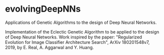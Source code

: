 # evolvingDeepNNs
Applications of Genetic Algorithms to the design of Deep Neural Networks. 

Implementation of the Eclectic Genetic Algorithm to be applied to the design of Deep Neural Networks. 
Work inspired by the paper: "Regularized Evolution for Image Classifier Architecture Search", ArXiv
180201548v7, 2019, by E. Real, A. Aggarwal and Y. Huang. 

